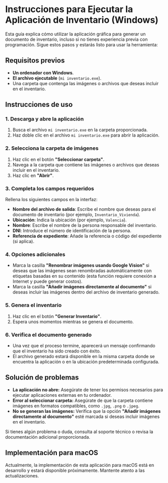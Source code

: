 # Instrucciones para Ejecutar la Aplicación de Inventario (Windows)

Esta guía explica cómo utilizar la aplicación gráfica para generar un documento de inventario, incluso si no tienes experiencia previa con programación. Sigue estos pasos y estarás listo para usar la herramienta:

## Requisitos previos

- **Un ordenador con Windows**.
- **El archivo ejecutable** (`mi inventario.exe`).
- Una carpeta que contenga las imágenes o archivos que deseas incluir en el inventario.

## Instrucciones de uso

### 1. Descarga y abre la aplicación

1. Busca el archivo `mi inventario.exe` en la carpeta proporcionada.
2. Haz doble clic en el archivo `mi inventario.exe` para abrir la aplicación.

### 2. Selecciona la carpeta de imágenes

1. Haz clic en el botón **"Seleccionar carpeta"**.
2. Navega a la carpeta que contiene las imágenes o archivos que deseas incluir en el inventario.
3. Haz clic en **"Abrir"**.

### 3. Completa los campos requeridos

Rellena los siguientes campos en la interfaz:

- **Nombre del archivo de salida**: Escribe el nombre que deseas para el documento de inventario (por ejemplo, `Inventario_Vivienda`).
- **Ubicación**: Indica la ubicación (por ejemplo, `Valencia`).
- **Nombre**: Escribe el nombre de la persona responsable del inventario.
- **DNI**: Introduce el número de identificación de la persona.
- **Referencia de expediente**: Añade la referencia o código del expediente (si aplica).

### 4. Opciones adicionales

- Marca la casilla **"Renombrar imágenes usando Google Vision"** si deseas que las imágenes sean renombradas automáticamente con etiquetas basadas en su contenido (esta función requiere conexión a Internet y puede generar costos).
- Marca la casilla **"Añadir imágenes directamente al documento"** si deseas incluir las imágenes dentro del archivo de inventario generado.

### 5. Genera el inventario

1. Haz clic en el botón **"Generar Inventario"**.
2. Espera unos momentos mientras se genera el documento.

### 6. Verifica el documento generado

- Una vez que el proceso termine, aparecerá un mensaje confirmando que el inventario ha sido creado con éxito.
- El archivo generado estará disponible en la misma carpeta donde se encuentra la aplicación o en la ubicación predeterminada configurada.

## Solución de problemas

- **La aplicación no abre:** Asegúrate de tener los permisos necesarios para ejecutar aplicaciones externas en tu ordenador.
- **Error al seleccionar carpeta:** Asegúrate de que la carpeta contiene imágenes en formatos compatibles, como `.jpg`, `.png` o `.jpeg`.
- **No se generan las imágenes:** Verifica que la opción **"Añadir imágenes directamente al documento"** esté marcada si deseas incluir imágenes en el inventario.

Si tienes algún problema o duda, consulta al soporte técnico o revisa la documentación adicional proporcionada.

## Implementación para macOS

Actualmente, la implementación de esta aplicación para macOS está en desarrollo y estará disponible próximamente. Mantente atento a las actualizaciones.

